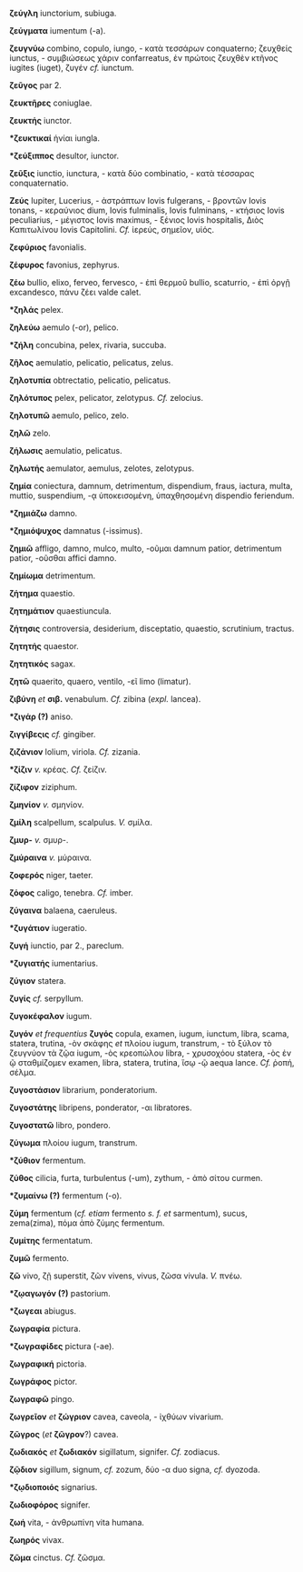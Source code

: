 **ζεύγλη** iunctorium, subiuga.

**ζεύγματα** iumentum (-a).

**ζευγνύω** combino, copulo, iungo, - κατὰ τεσσάρων conquaterno;
ζευχθείς iunctus, - συμβιώσεως χάριν confarreatus, ἐν πρώτοις ζευχθὲν
κτῆνος iugites (iuget), ζυγέν *cf.* iunctum.

**ζεῦγος** par 2.

**ζευκτῆρες** coniuglae.

**ζευκτής** iunctor.

**\*ζευκτικαί** ἡνίαι iungla.

**\*ζεύξιππος** desultor, iunctor.

**ζεῦξις** iunctio, iunctura, - κατὰ δύο combinatio, - κατὰ τέσσαρας
conquaternatio.

**Ζεύς** Iupiter, Lucerius, - ἀστράπτων Iovis fulgerans, - βροντῶν Iovis
tonans, - κεραύνιος dium, Iovis fulminalis, Iovis fulminans, - κτήσιος
Iovis peculiarius, - μέγιστος Iovis maximus, - ξένιος Iovis hospitalis,
Διὸς Καπιτωλίνου Iovis Capitolini. *Cf.* ἱερεύς, σημεῖον, υἱός.

**ζεφύριος** favonialis.

**ζέφυρος** favonius, zephyrus.

**ζέω** bullio, elixo, ferveo, fervesco, - ἐπὶ θερμοῦ bullio,
scaturrio, - ἐπὶ ὀργῇ excandesco, πάνυ ζέει valde calet.

**\*ζηλάς** pelex.

**ζηλεύω** aemulo (-or), pelico.

**\*ζήλη** concubina, pelex, rivaria, succuba.

**ζῆλος** aemulatio, pelicatio, pelicatus, zelus.

**ζηλοτυπία** obtrectatio, pelicatio, pelicatus.

**ζηλότυπος** pelex, pelicator, zelotypus. *Cf.* zelocius.

**ζηλοτυπῶ** aemulo, pelico, zelo.

**ζηλῶ** zelo.

**ζήλωσις** aemulatio, pelicatus.

**ζηλωτής** aemulator, aemulus, zelotes, zelotypus.

**ζημία** coniectura, damnum, detrimentum, dispendium, fraus, iactura,
multa, muttio, suspendium, -ᾳ ὑποκεισομένη, ὑπαχθησομένη dispendio
feriendum.

**\*ζημιάζω** damno.

**\*ζημιόψυχος** damnatus (-issimus).

**ζημιῶ** affligo, damno, mulco, multo, -οῦμαι damnum patior,
detrimentum patior, -οῦσθαι affici damno.

**ζημίωμα** detrimentum.

**ζήτημα** quaestio.

**ζητημάτιον** quaestiuncula.

**ζήτησις** controversia, desiderium, disceptatio, quaestio, scrutinium,
tractus.

**ζητητής** quaestor.

**ζητητικός** sagax.

**ζητῶ** quaerito, quaero, ventilo, -εῖ limo (limatur).

**ζιβύνη** *et* **σιβ.** venabulum. *Cf.* zibina (*expl.* lancea).

**\*ζιγάρ (?)** aniso.

**ζιγγίβεςις** *cf.* gingiber.

**ζιζάνιον** lolium, viriola. *Cf.* zizania.

**\*ζίζιν** *v.* κρέας. *Cf.* ζείζιν.

**ζίζιφον** ziziphum.

**ζμηνίον** *v.* σμηνίον.

**ζμίλη** scalpellum, scalpulus. *V.* σμίλα.

**ζμυρ-** *v.* σμυρ-.

**ζμύραινα** *v.* μύραινα.

**ζοφερός** niger, taeter.

**ζόφος** caligo, tenebra. *Cf.* imber.

**ζύγαινα** balaena, caeruleus.

**\*ζυγάτιον** iugeratio.

**ζυγή** iunctio, par 2., pareclum.

**\*ζυγιατής** iumentarius.

**ζύγιον** statera.

**ζυγίς** *cf.* serpyllum.

**ζυγοκέφαλον** iugum.

**ζυγόν** *et frequentius* **ζυγός** copula, examen, iugum, iunctum,
libra, scama, statera, trutina, -ὸν σκάφης *et* πλοίου iugum,
transtrum, - τὸ ξύλον τὸ ζευγνύον τὰ ζῷα iugum, -ὸς κρεοπώλου libra, -
χρυσοχόου statera, -ὸς ἐν ῷ σταθμίζομεν examen, libra, statera, trutina,
ἴσῳ -ῷ aequa lance. *Cf.* ῥοπή, σέλμα.

**ζυγοστάσιον** librarium, ponderatorium.

**ζυγοστάτης** libripens, ponderator, -αι libratores.

**ζυγοστατῶ** libro, pondero.

**ζύγωμα** πλοίου iugum, transtrum.

**\*ζύθιον** fermentum.

**ζύθος** cilicia, furta, turbulentus (-um), zythum, - ἀπὸ σίτου curmen.

**\*ζυμαίνω (?)** fermentum (-o).

**ζύμη** fermentum (*cf. etiam* fermento *s. f. et* sarmentum), sucus,
zema(zima), πόμα ἀπὸ ζύμης fermentum.

**ζυμίτης** fermentatum.

**ζυμῶ** fermento.

**ζῶ** vivo, ζῇ superstit, ζῶν vivens, vivus, ζῶσα vivula. *V.* πνέω.

**\*ζῳαγωγόν (?)** pastorium.

**\*ζωγεαι** abiugus.

**ζωγραφία** pictura.

**\*ζωγραφίδες** pictura (-ae).

**ζωγραφική** pictoria.

**ζωγράφος** pictor.

**ζωγραφῶ** pingo.

**ζωγρεῖον** *et* **ζώγριον** cavea, caveola, - ἰχθύων vivarium.

**ζῶγρος** (*et* **ζῶγρον**?) cavea.

**ζωδιακός** *et* **ζωδιακόν** sigillatum, signifer. *Cf.* zodiacus.

**ζῷδιον** sigillum, signum, *cf.* zozum, δύο -α duo signa, *cf.*
dyozoda.

**\*ζῳδιοποιός** signarius.

**ζωδιοφόρος** signifer.

**ζωή** vita, - ἀνθρωπίνη vita humana.

**ζωηρός** vivax.

**ζῶμα** cinctus. *Cf.* ζῶσμα.
